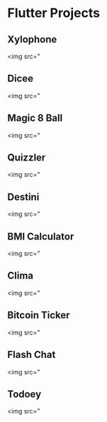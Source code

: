 # Flutter Projects

## Xylophone

<img src="

## Dicee

<img src="

## Magic 8 Ball

<img src="

## Quizzler

<img src="

## Destini

<img src="

## BMI Calculator

<img src="

## Clima

<img src="

## Bitcoin Ticker

<img src="

## Flash Chat

<img src="

## Todoey

<img src="
